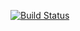 [![Build Status](https://www.travis-ci.org/kacuam/kacuam.github.io.svg?branch=hexo)](https://www.travis-ci.org/kacuam/kacuam.github.io)
